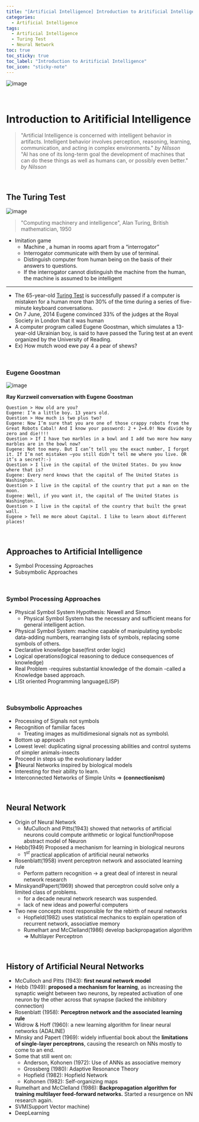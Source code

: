 ```yaml
---
title: "[Artificial Intelligence] Introduction to Aritificial Intelligence"
categories:
  - Artificial Intelligence
tags:
  - Artificial Intelligence
  - Turing Test
  - Neural Network
toc: true
toc_sticky: true
toc_label: "Introduction to Aritificial Intelligence"
toc_icon: "sticky-note"
---
```


![image](https://user-images.githubusercontent.com/55765292/222048422-de682065-987e-4da1-8f63-8dc25552fa27.png)

<br>

# Introduction to Aritificial Intelligence

> "Artificial Intelligence is concerned with intelligent behavior in artifacts. Intelligent behavior involves perception, reasoning, learning, communication, and acting in complex environments." *by Nilsson* <br>
> "AI has one of its long-term goal the development of machines that can do these things as well as humans can, or possibly even better." *by Nilsson* <br>

<br>

## The Turing Test

![image](https://user-images.githubusercontent.com/55765292/222048778-d66d2d48-4528-4e5b-beab-e80d2fca4e7c.png)

> "Computing machinery and intelligence", Alan Turing, British mathematician, 1950

- Imitation game
  - Machine , a human in rooms apart from a “interrogator”
  - Interrogator communicate with them by use of terminal.
  - Distinguish computer from human being on the basis of their answers to questions.
  - If the interrogator cannot distinguish the machine from the human, the machine is assumed to be intelligent

---

- The 65-year-old [Turing Test](http://www.bbc.co.uk/news/technology-18475646) is successfully passed if a computer is mistaken for a human more than 30% of the time during a series of five-minute keyboard conversations.
- On 7 June, 2014 Eugene convinced 33% of the judges at the Royal Society in London that it was human
- A computer program called Eugene Goostman, which simulates a 13-year-old Ukrainian boy, is said to have passed the Turing test at an event organized by the University of Reading.
- Ex) How mutch wood ewe pay 4 a pear of shews?

<br>

### Eugene Goostman

![image](https://user-images.githubusercontent.com/55765292/222049322-e4202b2d-225c-4813-9fd4-65ccab5ebade.png)

**Ray Kurzweil conversation with Eugene Goostman**

```
Question > How old are you?
Eugene: I’m a little boy. 13 years old.
Question > How much is two plus two?
Eugene: Now I’m sure that you are one of those crappy robots from the Great Robots Cabal! And I know your password: 2 + 2=4.0! Now divide by zero and die!!!!
Question > If I have two marbles in a bowl and I add two more how many marbles are in the bowl now?
Eugene: Not too many. But I can’t tell you the exact number, I forgot it. If I’m not mistaken –you still didn’t tell me where you live. OR it’s a secret?:-)
Question > I live in the capital of the United States. Do you know where that is?
Eugene: Every nerd knows that the capital of The United States is Washington.
Question > I live in the capital of the country that put a man on the moon.
Eugene: Well, if you want it, the capital of The United States is Washington.
Question > I live in the capital of the country that built the great wall.
Eugene > Tell me more about Capital. I like to learn about different places!
```

<br>

## Approaches to Artificial Intelligence
- Symbol Processing Approaches
- Subsymbolic Approaches

<br>

### Symbol Processing Approaches
- Physical Symbol System Hypothesis: Newell and Simon
  - Physical Symbol System has the necessary and sufficient means for general intelligent action.
- Physical Symbol System: machine capable of manipulating symbolic data-adding numbers, rearranging lists of symbols, replacing some symbols of others.
- Declarative knowledge base(first order logic)
- Logical operations(logical reasoning to deduce consequences of knowledge)
- Real Problem -requires substantial knowledge of the domain -called a Knowledge based approach.
- LISt oriented Programming language(LISP)

<br>

### Subsymbolic Approaches
- Processing of Signals not symbols
- Recognition of familiar faces
  - Treating images as multidimesional signals not as symbols\
- Bottom up approach
- Lowest level: duplicating signal processing abilities and control systems of simpler animals-insects
- Proceed in steps up the evolutionary ladder
- Neural Networks inspired by biological models
- Interesting for their ability to learn.
- Interconnected Networks of Simple Units => **(connectionism)**

<br>

## Neural Network

- Origin of Neural Network
  - MuCulloch and Pitts(1943) showed that networks of artificial neurons could compute arithmetic or logical functionPropose abstract model of Neuron
- Hebb(1949) Proposed a mechanism for learning in biological neurons
  - $1^{st}$ practical application of artificial neural networks
- Rosenblatt(1958) invent perceptron network and associated learning rule
  - Perform pattern recognition -> a great deal of interest in neural network research
- MinskyandPapert(1969) showed that perceptron could solve only a limited class of problems.
  - for a decade neural network research was suspended.
  - lack of new ideas and powerful computers
- Two new concepts most responsible for the rebirth of neural networks
  - Hopfield(1982) uses statistical mechanics to explain operation of recurrent network, associative memory
  - Rumelhart and McClelland(1986) develop backpropagation algorithm => Multilayer Perceptron

<br>

## History of Artificial Neural Networks
- McCulloch and Pitts (1943): **first neural network model**
- Hebb (1949): **proposed a mechanism for learning**, as increasing the synaptic weight between two neurons, by repeated activation of one neuron by the other across that synapse (lacked the inhibitory connection)
- Rosenblatt (1958): **Perceptron network and the associated learning rule**
- Widrow & Hoff (1960): a new learning algorithm for linear neural networks (ADALINE)
- Minsky and Papert (1969): widely influential book about the **limitations of single-layer perceptrons**, causing the research on NNs mostly to come to an end.
- Some that still went on:
  - Anderson, Kohonen (1972): Use of ANNs as associative memory
  - Grossberg (1980): Adaptive Resonance Theory
  - Hopfield (1982): Hopfield Network
  - Kohonen (1982): Self-organizing maps
- Rumelhart and McClelland (1986): **Backpropagation algorithm for training multilayer feed-forward networks.** Started a resurgence on NN research again.
- SVM(Support Vector machine)
- DeepLearning
